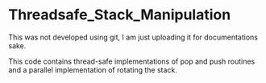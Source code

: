 # Threadsafe_Stack_Manipulation

This was not developed using git, I am just uploading it for documentations sake.

This code contains thread-safe implementations of pop and push routines and a parallel implementation of rotating the stack. 
